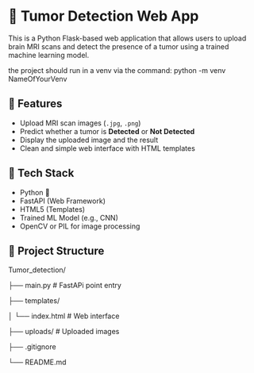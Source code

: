 # 🧠 Tumor Detection Web App

This is a Python Flask-based web application that allows users to upload brain MRI scans and detect the presence of a tumor using a trained machine learning model.

the project should run in a venv via the command: python -m venv NameOfYourVenv

## 🚀 Features

- Upload MRI scan images (`.jpg`, `.png`)
- Predict whether a tumor is **Detected** or **Not Detected**
- Display the uploaded image and the result
- Clean and simple web interface with HTML templates

## 🧠 Tech Stack

- Python 🐍
- FastAPI (Web Framework)
- HTML5 (Templates)
- Trained ML Model (e.g., CNN)
- OpenCV or PIL for image processing

## 📂 Project Structure

Tumor_detection/

├── main.py              # FastAPi point entry

├── templates/

│   └── index.html       # Web interface

├── uploads/             # Uploaded images

├── .gitignore

└── README.md
